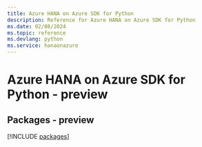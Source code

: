 ```yaml
---
title: Azure HANA on Azure SDK for Python
description: Reference for Azure HANA on Azure SDK for Python
ms.date: 02/08/2024
ms.topic: reference
ms.devlang: python
ms.service: hanaonazure
---
```

# Azure HANA on Azure SDK for Python - preview
## Packages - preview
[!INCLUDE [packages](hana-on-azure-index.md)]